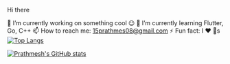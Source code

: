 Hi there 

🔭  I’m currently working on something cool 😉
🌱  I’m currently learning Flutter, Go, C++
📫  How to reach me: 15prathmes08@gmail.com
⚡  Fun fact: I ❤️ 🐶s
[![Top Langs](https://github-readme-stats.vercel.app/api/top-langs/?username=pra15mesh)](https://github.com/anuraghazra/github-readme-stats)

[![Prathmesh's GitHub stats](https://github-readme-stats.vercel.app/api?username=pra15mesh&show_icons=true&theme=Gradient)](https://github.com/pra15mesh)
